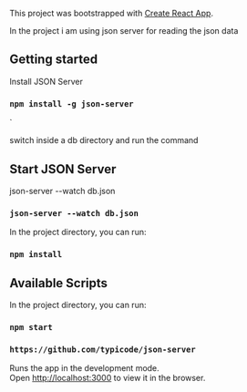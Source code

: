 This project was bootstrapped with [Create React App](https://github.com/facebook/create-react-app).


In the project i am using json server for reading the json data

## Getting started


Install JSON Server

### `npm install -g json-server`
`

switch inside a db directory and run the command


## Start JSON Server


json-server --watch db.json

### `json-server --watch db.json`


In the project directory, you can run:

### `npm install`

## Available Scripts

In the project directory, you can run:

### `npm start`


### `https://github.com/typicode/json-server`



Runs the app in the development mode.<br />
Open [http://localhost:3000](http://localhost:3000) to view it in the browser.


